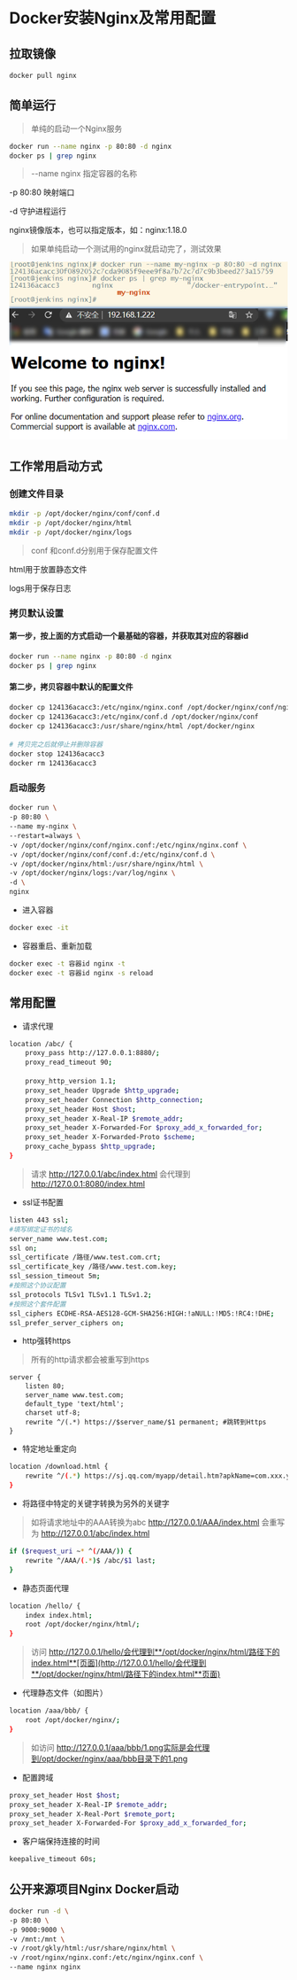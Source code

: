 # Docker安装Nginx及常用配置

## 拉取镜像

```Bash
docker pull nginx
```

## 简单运行

> 单纯的启动一个Nginx服务

```Bash
docker run --name nginx -p 80:80 -d nginx
docker ps | grep nginx 
```

> --name nginx 指定容器的名称

-p 80:80 映射端口

-d 守护进程运行

nginx镜像版本，也可以指定版本，如：nginx:1.18.0

> 如果单纯启动一个测试用的nginx就启动完了，测试效果

![image](../images/solofetchupload8866387870694478218-dcd01a8b.png)

## 工作常用启动方式

### 创建文件目录

```Bash
mkdir -p /opt/docker/nginx/conf/conf.d
mkdir -p /opt/docker/nginx/html
mkdir -p /opt/docker/nginx/logs
```

> conf 和conf.d分别用于保存配置文件

html用于放置静态文件

logs用于保存日志

### 拷贝默认设置

#### 第一步，按上面的方式启动一个最基础的容器，并获取其对应的容器id

```Bash
docker run --name nginx -p 80:80 -d nginx
docker ps | grep nginx
```

#### 第二步，拷贝容器中默认的配置文件

```Bash
docker cp 124136acacc3:/etc/nginx/nginx.conf /opt/docker/nginx/conf/nginx.conf
docker cp 124136acacc3:/etc/nginx/conf.d /opt/docker/nginx/conf
docker cp 124136acacc3:/usr/share/nginx/html /opt/docker/nginx

# 拷贝完之后就停止并删除容器
docker stop 124136acacc3
docker rm 124136acacc3
```

### 启动服务

```Bash
docker run \
-p 80:80 \
--name my-nginx \
--restart=always \
-v /opt/docker/nginx/conf/nginx.conf:/etc/nginx/nginx.conf \
-v /opt/docker/nginx/conf/conf.d:/etc/nginx/conf.d \
-v /opt/docker/nginx/html:/usr/share/nginx/html \
-v /opt/docker/nginx/logs:/var/log/nginx \
-d \
nginx
```

- 进入容器

```Bash
docker exec -it
```

- 容器重启、重新加载

```Bash
docker exec -t 容器id nginx -t
docker exec -t 容器id nginx -s reload
```

## 常用配置

- 请求代理

```Bash
location /abc/ {
    proxy_pass http://127.0.0.1:8880/;
    proxy_read_timeout 90;

    proxy_http_version 1.1;
    proxy_set_header Upgrade $http_upgrade;
    proxy_set_header Connection $http_connection;
    proxy_set_header Host $host;
    proxy_set_header X-Real-IP $remote_addr;
    proxy_set_header X-Forwarded-For $proxy_add_x_forwarded_for;
    proxy_set_header X-Forwarded-Proto $scheme;
    proxy_cache_bypass $http_upgrade;
}
```

> 请求 http://127.0.0.1/abc/index.html 会代理到 http://127.0.0.1:8080/index.html

- ssl证书配置

```Bash
listen 443 ssl;
#填写绑定证书的域名
server_name www.test.com;
ssl on;
ssl_certificate /路径/www.test.com.crt;
ssl_certificate_key /路径/www.test.com.key;
ssl_session_timeout 5m;
#按照这个协议配置
ssl_protocols TLSv1 TLSv1.1 TLSv1.2;
#按照这个套件配置
ssl_ciphers ECDHE-RSA-AES128-GCM-SHA256:HIGH:!aNULL:!MD5:!RC4:!DHE;
ssl_prefer_server_ciphers on;
```

- http强转https

> 所有的http请求都会被重写到https

```Vim
server {
    listen 80;
    server_name www.test.com;
    default_type 'text/html';
    charset utf-8;
    rewrite ^/(.*) https://$server_name/$1 permanent; #跳转到Https
}
```

- 特定地址重定向

```Bash
location /download.html {
    rewrite ^/(.*) https://sj.qq.com/myapp/detail.htm?apkName=com.xxx.yyy permanent;
}
```

- 将路径中特定的关键字转换为另外的关键字

> 如将请求地址中的AAA转换为abc http://127.0.0.1/AAA/index.html 会重写为 http://127.0.0.1/abc/index.html

```Bash
if ($request_uri ~* ^(/AAA/)) {
    rewrite ^/AAA/(.*)$ /abc/$1 last;
}
```

- 静态页面代理

```Bash
location /hello/ {
    index index.html;
    root /opt/docker/nginx/html/;
}
```

> 访问 http://127.0.0.1/hello/会代理到**/opt/docker/nginx/html/路径下的index.html**[页面](http://127.0.0.1/hello/会代理到**/opt/docker/nginx/html/路径下的index.html**页面)

- 代理静态文件（如图片）

```Bash
location /aaa/bbb/ {
    root /opt/docker/nginx/;
}
```

> 如访问 http://127.0.0.1/aaa/bbb/1.png实际是会代理到/opt/docker/nginx/aaa/bbb目录下的1.png

- 配置跨域

```Bash
proxy_set_header Host $host;
proxy_set_header X-Real-IP $remote_addr;
proxy_set_header X-Real-Port $remote_port;
proxy_set_header X-Forwarded-For $proxy_add_x_forwarded_for;
```

- 客户端保持连接的时间

```Bash
keepalive_timeout 60s;
```

## 公开来源项目Nginx Docker启动

```Bash
docker run -d \
-p 80:80 \
-p 9000:9000 \
-v /mnt:/mnt \
-v /root/gkly/html:/usr/share/nginx/html \
-v /root/nginx/nginx.conf:/etc/nginx/nginx.conf \
--name nginx nginx
```